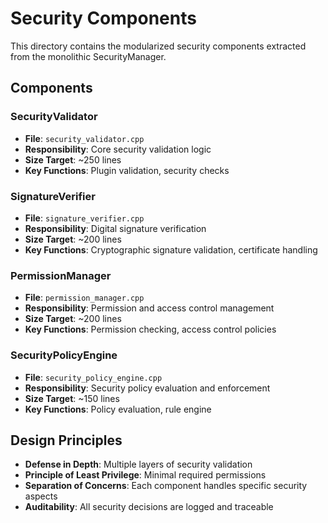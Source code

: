 # Security Components

This directory contains the modularized security components extracted from the monolithic SecurityManager.

## Components

### SecurityValidator

- **File**: `security_validator.cpp`
- **Responsibility**: Core security validation logic
- **Size Target**: ~250 lines
- **Key Functions**: Plugin validation, security checks

### SignatureVerifier

- **File**: `signature_verifier.cpp`
- **Responsibility**: Digital signature verification
- **Size Target**: ~200 lines
- **Key Functions**: Cryptographic signature validation, certificate handling

### PermissionManager

- **File**: `permission_manager.cpp`
- **Responsibility**: Permission and access control management
- **Size Target**: ~200 lines
- **Key Functions**: Permission checking, access control policies

### SecurityPolicyEngine

- **File**: `security_policy_engine.cpp`
- **Responsibility**: Security policy evaluation and enforcement
- **Size Target**: ~150 lines
- **Key Functions**: Policy evaluation, rule engine

## Design Principles

- **Defense in Depth**: Multiple layers of security validation
- **Principle of Least Privilege**: Minimal required permissions
- **Separation of Concerns**: Each component handles specific security aspects
- **Auditability**: All security decisions are logged and traceable
